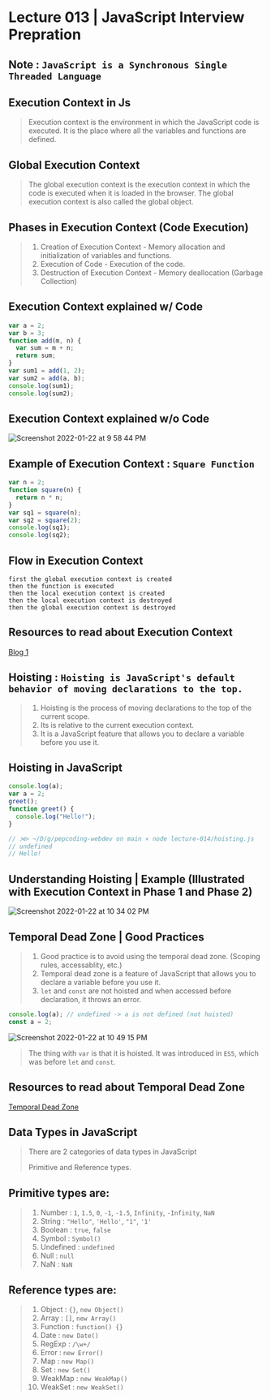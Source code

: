 # Lecture 013 | JavaScript Interview Prepration

## Note : `JavaScript is a Synchronous Single Threaded Language`

## Execution Context in Js

> Execution context is the environment in which the JavaScript code is executed.
> It is the place where all the variables and functions are defined.

## Global Execution Context

> The global execution context is the execution context in which the code is executed when it is loaded in the browser.
> The global execution context is also called the global object.

## Phases in Execution Context (Code Execution)

> 1. Creation of Execution Context - Memory allocation and initialization of variables and functions.
> 2. Execution of Code - Execution of the code.
> 3. Destruction of Execution Context - Memory deallocation (Garbage Collection)

## Execution Context explained w/ Code

```javascript
var a = 2;
var b = 3;
function add(m, n) {
  var sum = m + n;
  return sum;
}
var sum1 = add(1, 2);
var sum2 = add(a, b);
console.log(sum1);
console.log(sum2);
```

## Execution Context explained w/o Code

![Screenshot 2022-01-22 at 9 58 44 PM](https://user-images.githubusercontent.com/28717686/150647134-4c7c1065-7a35-4a76-848b-c4c9b29e5662.png)

## Example of Execution Context : `Square Function`

```javascript
var n = 2;
function square(n) {
  return n * n;
}
var sq1 = square(n);
var sq2 = square(2);
console.log(sq1);
console.log(sq2);
```

## Flow in Execution Context

```text
first the global execution context is created
then the function is executed
then the local execution context is created
then the local execution context is destroyed
then the global execution context is destroyed
```

## Resources to read about Execution Context

[Blog 1](https://medium.com/innovation-incubator/javascript-execution-context-c5d807d206f5)

## Hoisting : `Hoisting is JavaScript's default behavior of moving declarations to the top.`

> 1. Hoisting is the process of moving declarations to the top of the current scope.
> 2. Its is relative to the current execution context.
> 3. It is a JavaScript feature that allows you to declare a variable before you use it.

## Hoisting in JavaScript

```javascript
console.log(a);
var a = 2;
greet();
function greet() {
  console.log("Hello!");
}

// ⋊> ~/D/g/pepcoding-webdev on main ⨯ node lecture-014/hoisting.js
// undefined
// Hello!
```

## Understanding Hoisting | Example (Illustrated with Execution Context in Phase 1 and Phase 2)

![Screenshot 2022-01-22 at 10 34 02 PM](https://user-images.githubusercontent.com/28717686/150648413-5c558c6f-47ce-4408-9df2-7a3d4c2e9221.png)

## Temporal Dead Zone | Good Practices

> 1. Good practice is to avoid using the temporal dead zone. (Scoping rules, accessablity, etc.)
> 2. Temporal dead zone is a feature of JavaScript that allows you to declare a variable before you use it.
> 3. `let` and `const` are not hoisted and when accessed before declaration, it throws an error.

```javascript
console.log(a); // undefined -> a is not defined (not hoisted)
const a = 2;
```

![Screenshot 2022-01-22 at 10 49 15 PM](https://user-images.githubusercontent.com/28717686/150648980-b05d8314-2821-4c0d-a825-38d08d8acbfd.png)

> The thing with `var` is that it is hoisted. It was introduced in `ES5`, which was before `let` and `const`.

## Resources to read about Temporal Dead Zone

[Temporal Dead Zone](https://medium.com/@Esakkimuthu/temporal-dead-zone-3dd6d3fbcbda)

## Data Types in JavaScript

> There are 2 categories of data types in JavaScript
>
> Primitive and Reference types.

## Primitive types are:

> 1. Number : `1`, `1.5`, `0`, `-1`, `-1.5`, `Infinity`, `-Infinity`, `NaN`
> 2. String : `"Hello"`, `'Hello'`, `"1"`, `'1'`
> 3. Boolean : `true`, `false`
> 4. Symbol : `Symbol()`
> 5. Undefined : `undefined`
> 6. Null : `null`
> 7. NaN : `NaN`

## Reference types are:

> 1. Object : `{}`, `new Object()`
> 2. Array : `[]`, `new Array()`
> 3. Function : `function() {}`
> 4. Date : `new Date()`
> 5. RegExp : `/\w+/`
> 6. Error : `new Error()`
> 7. Map : `new Map()`
> 8. Set : `new Set()`
> 9. WeakMap : `new WeakMap()`
> 10. WeakSet : `new WeakSet()`
